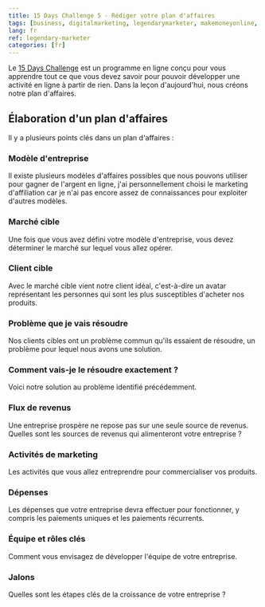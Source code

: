 ```yaml
---
title: 15 Days Challenge 5 - Rédiger votre plan d'affaires
tags: [business, digitalmarketing, legendarymarketer, makemoneyonline, onlinebusiness, 15dayschallenge, businessplan]
lang: fr
ref: legendary-marketer
categories: [fr]
---
```

Le [15 Days Challenge][1] est un programme en ligne conçu pour vous apprendre tout ce que vous devez savoir pour pouvoir développer une activité en ligne à partir de rien.
Dans la leçon d'aujourd'hui, nous créons notre plan d'affaires.

[1]: https://bit.ly/15daysonly "Démarrez le 15 days challenge maintenant"

## Élaboration d'un plan d'affaires

Il y a plusieurs points clés dans un plan d'affaires :

### Modèle d'entreprise

Il existe plusieurs modèles d'affaires possibles que nous pouvons utiliser pour gagner de l'argent en ligne, j'ai personnellement choisi le marketing d'affiliation car je n'ai pas encore assez de connaissances pour exploiter d'autres modèles.

### Marché cible

Une fois que vous avez défini votre modèle d'entreprise, vous devez déterminer le marché sur lequel vous allez opérer. 

### Client cible

Avec le marché cible vient notre client idéal, c'est-à-dire un avatar représentant les personnes qui sont les plus susceptibles d'acheter nos produits.

### Problème que je vais résoudre

Nos clients cibles ont un problème commun qu'ils essaient de résoudre, un problème pour lequel nous avons une solution.

### Comment vais-je le résoudre exactement ?

Voici notre solution au problème identifié précédemment.

### Flux de revenus

Une entreprise prospère ne repose pas sur une seule source de revenus. Quelles sont les sources de revenus qui alimenteront votre entreprise ?

### Activités de marketing

Les activités que vous allez entreprendre pour commercialiser vos produits.

### Dépenses

Les dépenses que votre entreprise devra effectuer pour fonctionner, y compris les paiements uniques et les paiements récurrents.

### Équipe et rôles clés

Comment vous envisagez de développer l'équipe de votre entreprise.

### Jalons

Quelles sont les étapes clés de la croissance de votre entreprise ?
